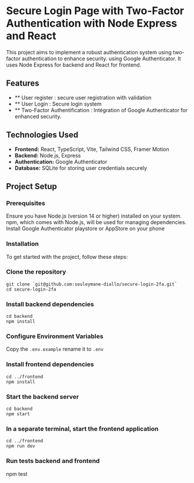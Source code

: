 # Secure Login Page with Two-Factor Authentication with Node Express and React

This project aims to implement a robust authentication system using two-factor authentication to enhance security.
using Google Authenticator. It uses Node Express for backend and React for frontend.

## Features
- ** User register : secure user registration with validation
- ** User Login : Secure login system
- ** Two-Factor Authentification : Intégration of Google Authenticator for enhanced security.

## Technologies Used
- **Frontend:** React, TypeScript, Vite, Tailwind CSS, Framer Motion
- **Backend:** Node.js, Express
- **Authentication:** Google Authenticator
- **Database:** SQLite for storing user credentials securely

## Project Setup

### Prerequisites
Ensure you have Node.js (version 14 or higher) installed on your system. npm, which comes with Node.js, will be used for managing dependencies.
Install Google Authenticator playstore or AppStore on your phone
### Installation
To get started with the project, follow these steps:


### Clone the repository
```
git clone `git@github.com:souleymane-diallo/secure-login-2fa.git`
cd secure-login-2fa
```
### Install backend dependencies
```
cd backend
npm install
```
### Configure Environment Variables
Copy the `.env.example` rename it to `.env`

### Install frontend dependencies
```
cd ../frontend
npm install
```
### Start the backend server
```
cd backend
npm start
```
### In a separate terminal, start the frontend application

```
cd ../frontend
npm run dev
```

### Run tests backend and frontend
npm test
